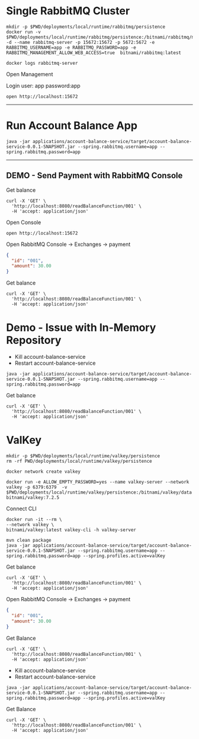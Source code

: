 # Single RabbitMQ Cluster

```shell
mkdir -p $PWD/deployments/local/runtime/rabbitmq/persistence
docker run -v $PWD/deployments/local/runtime/rabbitmq/persistence:/bitnami/rabbitmq/mnesia -d --name rabbitmq-server -p 15672:15672 -p 5672:5672 -e RABBITMQ_USERNAME=app -e RABBITMQ_PASSWORD=app -e RABBITMQ_MANAGEMENT_ALLOW_WEB_ACCESS=true  bitnami/rabbitmq:latest
```


```shell
docker logs rabbitmq-server
```

Open Management


Login user: app password:app

```shell
open http://localhost:15672
```

------------------------------------------------
# Run Account Balance App

```shell
java -jar applications/account-balance-service/target/account-balance-service-0.0.1-SNAPSHOT.jar --spring.rabbitmq.username=app --spring.rabbitmq.password=app
```

------------------------------------------------
## DEMO - Send Payment with RabbitMQ Console


Get balance

```shell
curl -X 'GET' \
  'http://localhost:8080/readBalanceFunction/001' \
  -H 'accept: application/json'
```

Open Console

```shell
open http://localhost:15672
```

Open RabbitMQ Console -> Exchanges ->  payment 

```json
{
  "id": "001",
  "amount": 30.00
}
```

Get balance

```shell
curl -X 'GET' \
  'http://localhost:8080/readBalanceFunction/001' \
  -H 'accept: application/json'
```


# Demo - Issue with In-Memory Repository

- Kill account-balance-service
- Restart account-balance-service

```shell
java -jar applications/account-balance-service/target/account-balance-service-0.0.1-SNAPSHOT.jar --spring.rabbitmq.username=app --spring.rabbitmq.password=app
```

Get balance

```shell
curl -X 'GET' \
  'http://localhost:8080/readBalanceFunction/001' \
  -H 'accept: application/json'
```


# ValKey

```shell
mkdir -p $PWD/deployments/local/runtime/valkey/persistence
rm -rf PWD/deployments/local/runtime/valkey/persistence
```

```shell
docker network create valkey
```

```shell
docker run -e ALLOW_EMPTY_PASSWORD=yes --name valkey-server --network valkey -p 6379:6379  -v $PWD/deployments/local/runtime/valkey/persistence:/bitnami/valkey/data bitnami/valkey:7.2.5
```

Connect CLI
```shell
docker run -it --rm \
--network valkey \
bitnami/valkey:latest valkey-cli -h valkey-server
```


```shell
mvn clean package
java -jar applications/account-balance-service/target/account-balance-service-0.0.1-SNAPSHOT.jar --spring.rabbitmq.username=app --spring.rabbitmq.password=app --spring.profiles.active=valKey
```


Get balance

```shell
curl -X 'GET' \
  'http://localhost:8080/readBalanceFunction/001' \
  -H 'accept: application/json'
```


Open RabbitMQ Console -> Exchanges ->  payment

```json
{
  "id": "001",
  "amount": 30.00
}
```


Get Balance

```shell
curl -X 'GET' \
  'http://localhost:8080/readBalanceFunction/001' \
  -H 'accept: application/json'
```

- Kill account-balance-service
- Restart account-balance-service

```shell
java -jar applications/account-balance-service/target/account-balance-service-0.0.1-SNAPSHOT.jar --spring.rabbitmq.username=app --spring.rabbitmq.password=app --spring.profiles.active=valKey
```

Get Balance

```shell
curl -X 'GET' \
  'http://localhost:8080/readBalanceFunction/001' \
  -H 'accept: application/json'
```
